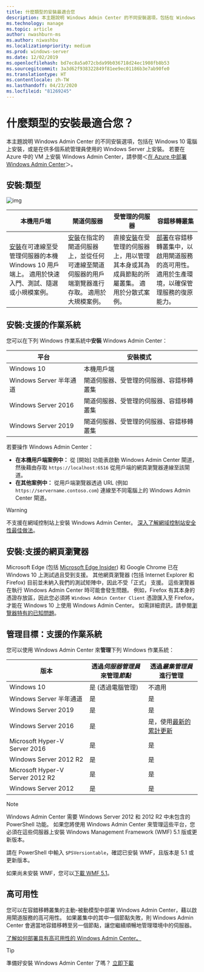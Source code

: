 ```yaml
---
title: 什麼類型的安裝最適合您
description: 本主題說明 Windows Admin Center 的不同安裝選項，包括在 Windows 10 電腦上安裝，或是在供多個系統管理員使用的 Windows Server 上安裝。
ms.technology: manage
ms.topic: article
author: nwashburn-ms
ms.author: niwashbu
ms.localizationpriority: medium
ms.prod: windows-server
ms.date: 12/02/2019
ms.openlocfilehash: bd7ec8a5a072cbda99b036718d24ec1908fb8b53
ms.sourcegitcommit: 3a3d62f938322849f81ee9ec01186b3e7ab90fe0
ms.translationtype: HT
ms.contentlocale: zh-TW
ms.lasthandoff: 04/23/2020
ms.locfileid: "81269245"
---
```

# <a name="what-type-of-installation-is-right-for-you"></a>什麼類型的安裝最適合您？

本主題說明 Windows Admin Center 的不同安裝選項，包括在 Windows 10 電腦上安裝，或是在供多個系統管理員使用的 Windows Server 上安裝。 若要在 Azure 中的 VM 上安裝 Windows Admin Center，請參閱＜[在 Azure 中部署 Windows Admin Center](../azure/deploy-wac-in-azure.md)＞。

## <a name="installation-types"></a>安裝:類型

![img](../media/deployment-options/install-options.PNG)

| 本機用戶端                                | 閘道伺服器                                  | 受管理的伺服器                               | 容錯移轉叢集                           |
|---------------------------------------------|-------------------------------------------------|----------------------------------------------|--------------------------------------------|
| [安裝](../deploy/install.md)在可連線至受管理伺服器的本機 Windows 10 用戶端上。  適用於快速入門、測試、隨選或小規模案例。 |[安裝](../deploy/install.md)在指定的閘道伺服器上，並從任何可連線至閘道伺服器的用戶端瀏覽器進行存取。  適用於大規模案例。 | 直接[安裝](../deploy/install.md)在受管理的伺服器上，用以管理其本身或其為成員節點的所屬叢集。  適用於分散式案例。 | [部署](#high-availability)在容錯移轉叢集中，以啟用閘道服務的高可用性。 適用於生產環境，以確保管理服務的復原能力。 |

## <a name="installation-supported-operating-systems"></a>安裝:支援的作業系統

您可以在下列 Windows 作業系統中**安裝** Windows Admin Center：

| **平台**                       | **安裝模式** |
| -----------------------------------| --------------------- |
| Windows 10                         | 本機用戶端 |
| Windows Server 半年通道 | 閘道伺服器、受管理的伺服器、容錯移轉叢集 |
| Windows Server 2016                | 閘道伺服器、受管理的伺服器、容錯移轉叢集 |
| Windows Server 2019                | 閘道伺服器、受管理的伺服器、容錯移轉叢集 |

若要操作 Windows Admin Center：

- **在本機用戶端案例中：** 從 [開始] 功能表啟動 Windows Admin Center 閘道，然後藉由存取 `https://localhost:6516` 從用戶端的網頁瀏覽器連線至該閘道。
- **在其他案例中：** 從用戶端瀏覽器透過 URL (例如 `https://servername.contoso.com`) 連線至不同電腦上的 Windows Admin Center 閘道。

> [!WARNING]
> 不支援在網域控制站上安裝 Windows Admin Center。 [深入了解網域控制站安全性最佳做法](https://docs.microsoft.com/windows-server/identity/ad-ds/plan/security-best-practices/securing-domain-controllers-against-attack)。

## <a name="installation-supported-web-browsers"></a>安裝:支援的網頁瀏覽器

Microsoft Edge (包括 [Microsoft Edge Insider](https://microsoftedgeinsider.com)) 和 Google Chrome 已在 Windows 10 上測試過且受到支援。 其他網頁瀏覽器 (包括 Internet Explorer 和 Firefox) 目前並未納入我們的測試矩陣中，因此不受「正式」  支援。 這些瀏覽器在執行 Windows Admin Center 時可能會發生問題。 例如，Firefox 有其本身的憑證存放區，因此您必須將 `Windows Admin Center Client` 憑證匯入至 Firefox，才能在 Windows 10 上使用 Windows Admin Center。 如需詳細資訊，請參閱[瀏覽器特有的已知問題](../support/known-issues.md#browser-specific-issues)。

## <a name="management-target-supported-operating-systems"></a>管理目標：支援的作業系統

您可以使用 Windows Admin Center 來**管理**下列 Windows 作業系統：

| 版本 | 透過*伺服器管理員*來管理*節點* | 透過*叢集管理員*進行管理 |
| ------------------------- |--------------- | ----- |
| Windows 10 | 是 (透過電腦管理) | 不適用 |
| Windows Server 半年通道 | 是 | 是 |
| Windows Server 2019 | 是 | 是 |
| Windows Server 2016 | 是 | 是，使用[最新的累計更新](../use/manage-hyper-converged.md#prepare-your-windows-server-2016-cluster-for-windows-admin-center) |
| Microsoft Hyper-V Server 2016 | 是 | 是 |
| Windows Server 2012 R2 | 是 | 是 |
| Microsoft Hyper-V Server 2012 R2 | 是 | 是 |
| Windows Server 2012 | 是 | 是 |

> [!NOTE]
> Windows Admin Center 需要 Windows Server 2012 和 2012 R2 中未包含的 PowerShell 功能。 如果您將使用 Windows Admin Center 來管理這些平台，您必須在這些伺服器上安裝 Windows Management Framework (WMF) 5.1 版或更新版本。
> 
> 請在 PowerShell 中輸入 `$PSVersiontable`，確認已安裝 WMF，且版本是 5.1 或更新版本。 
> 
> 如果尚未安裝 WMF，您可以[下載 WMF 5.1](https://www.microsoft.com/download/details.aspx?id=54616)。

## <a name="high-availability"></a>高可用性

您可以在容錯移轉叢集的主動-被動模型中部署 Windows Admin Center，藉以啟用閘道服務的高可用性。 如果叢集中的其中一個節點失敗，則 Windows Admin Center 會適當地容錯移轉至另一個節點，讓您繼續順暢地管理環境中的伺服器。

[了解如何部署具有高可用性的 Windows Admin Center。](../deploy/high-availability.md)

> [!Tip]
> 準備好安裝 Windows Admin Center 了嗎？ [立即下載](https://aka.ms/windowsadmincenter)
